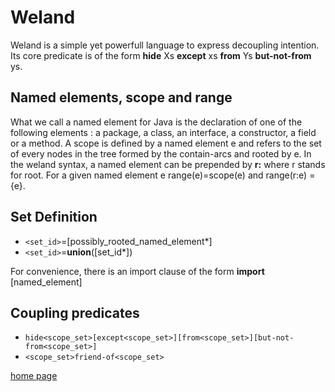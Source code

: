 # Weland

Weland is a simple yet powerfull language to express decoupling intention. Its core predicate is of the form __hide__ Xs __except__ xs __from__ Ys __but-not-from__ ys.

## Named elements, scope and range

What we call a named element for Java is the declaration of one of the following elements : a package, a class, an interface, a constructor, a field or a method. A scope is defined by a named element e and refers to the set of every nodes in the tree formed by the contain-arcs and rooted by e. In the weland syntax, a named element can be prepended by __r:__ where r stands for root. For a given named element e range(e)=scope(e) and range(r:e) = {e}.

## Set Definition

* `<set_id>`=[possibly_rooted_named_element*]
* `<set_id>`=__union__([set_id*])

For convenience, there is an import clause of the form
__import__ [named_element]

## Coupling predicates

* `hide<scope_set>[except<scope_set>][from<scope_set>][but-not-from<scope_set>]`
* `<scope_set>friend-of<scope_set>`

[home page](index.md)

